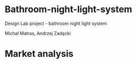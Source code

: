 # Bathroom-night-light-system
Design Lab project - bathroom night light system

Michał Matras, Andrzej Zadęcki


# Market analysis
